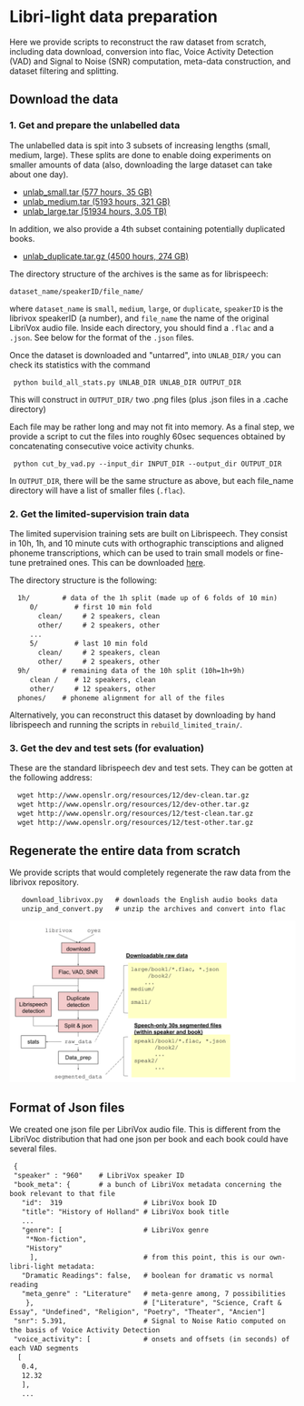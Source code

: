 # Libri-light data preparation



Here we provide scripts to reconstruct the raw dataset from scratch, including data download, conversion into flac,
Voice Activity Detection (VAD) and Signal to Noise (SNR) computation,
meta-data construction, and dataset filtering and splitting.

## Download the data

### 1. Get and prepare the unlabelled data

The unlabelled data is spit into 3 subsets of increasing lengths (small, medium, large). These splits are done to enable doing experiments on smaller amounts of data (also, downloading the large dataset can take about one day). 

-  [unlab_small.tar  (577 hours, 35 GB)](https://dl.fbaipublicfiles.com/librilight/data/unlab_small.tar)   
-  [unlab_medium.tar (5193 hours, 321 GB)](https://dl.fbaipublicfiles.com/librilight/data/unlab_medium.tar) 
-  [unlab_large.tar  (51934 hours, 3.05 TB)](https://dl.fbaipublicfiles.com/librilight/data/large.tar)
    
In addition, we also provide a 4th subset containing potentially duplicated books.

- [unlab_duplicate.tar.gz  (4500 hours, 274 GB)](https://dl.fbaipublicfiles.com/librilight/data/duplicate.tar)

The directory structure of the archives is the same as for librispeech: 

    dataset_name/speakerID/file_name/

where `dataset_name` is `small`, `medium`, `large`, or `duplicate`, `speakerID` is the librivox speakerID (a number), and `file_name` the name of the original LibriVox audio file. Inside each directory, you should find a `.flac` and a `.json`. See below for the format  of the `.json` files.

Once the dataset is downloaded and "untarred", into `UNLAB_DIR/` you can check its statistics with the command

     python build_all_stats.py UNLAB_DIR UNLAB_DIR OUTPUT_DIR
     
This will construct in `OUTPUT_DIR/` two .png files (plus .json files in a .cache directory)

Each file may be rather long and may not fit into memory.  As a final step, we provide a script to cut the files into roughly 60sec sequences obtained by concatenating consecutive voice activity chunks.

     python cut_by_vad.py --input_dir INPUT_DIR --output_dir OUTPUT_DIR

In `OUTPUT_DIR`, there will be the same structure as above, but each file_name directory will have a list of smaller files (`.flac`).


### 2. Get the limited-supervision train data

The limited supervision training sets are built on Librispeech. They consist in 10h, 1h, and 10 minute cuts with orthographic transciptions and aligned phoneme transcriptions, which can be used to train small models or fine-tune pretrained ones. This can be downloaded [here](https://dl.fbaipublicfiles.com/librilight/data/librispeech_finetuning.tgz).

The directory structure is the following:
      
      1h/        # data of the 1h split (made up of 6 folds of 10 min)
         0/         # first 10 min fold
           clean/     # 2 speakers, clean
           other/     # 2 speakers, other
         ...      
         5/         # last 10 min fold
           clean/     # 2 speakers, clean
           other/     # 2 speakers, other
      9h/        # remaining data of the 10h split (10h=1h+9h)
         clean /    # 12 speakers, clean
         other/     # 12 speakers, other
      phones/    # phoneme alignment for all of the files
     

Alternatively, you can reconstruct this dataset by downloading by hand librispeech and running the scripts in `rebuild_limited_train/`.


### 3. Get the dev and test sets (for evaluation) 

These are the standard librispeech dev and test sets. They can be gotten at the following address:

      wget http://www.openslr.org/resources/12/dev-clean.tar.gz
      wget http://www.openslr.org/resources/12/dev-other.tar.gz
      wget http://www.openslr.org/resources/12/test-clean.tar.gz
      wget http://www.openslr.org/resources/12/test-other.tar.gz
      


## Regenerate the entire data from scratch

We provide scripts that would completely regenerate the raw data from the librivox repository. 


       download_librivox.py   # downloads the English audio books data
       unzip_and_convert.py   # unzip the archives and convert into flac
       

![pipeline](data_preparation_pipeline.svg)


## Format of Json files

We created one json file per LibriVox audio file. This is different from the LibriVoc distribution that had one json per book and each book could have several files. 

     { 
     "speaker" : "960"    # LibriVox speaker ID
     "book_meta": {       # a bunch of LibriVox metadata concerning the book relevant to that file
       "id":  319                    # LibriVox book ID 
       "title": "History of Holland" # LibriVox book title
       ...                        
       "genre": [                    # LibriVox genre
        "*Non-fiction",
        "History"
         ],                          # from this point, this is our own-libri-light metadata:
       "Dramatic Readings": false,   # boolean for dramatic vs normal reading
       "meta_genre" : "Literature"   # meta-genre among, 7 possibilities 
        },                           # ["Literature", "Science, Craft & Essay", "Undefined", "Religion", "Poetry", "Theater", "Ancien"] 
     "snr": 5.391,                   # Signal to Noise Ratio computed on the basis of Voice Activity Detection
     "voice_activity": [             # onsets and offsets (in seconds) of each VAD segments
      [
       0.4,
       12.32
       ],
       ...
